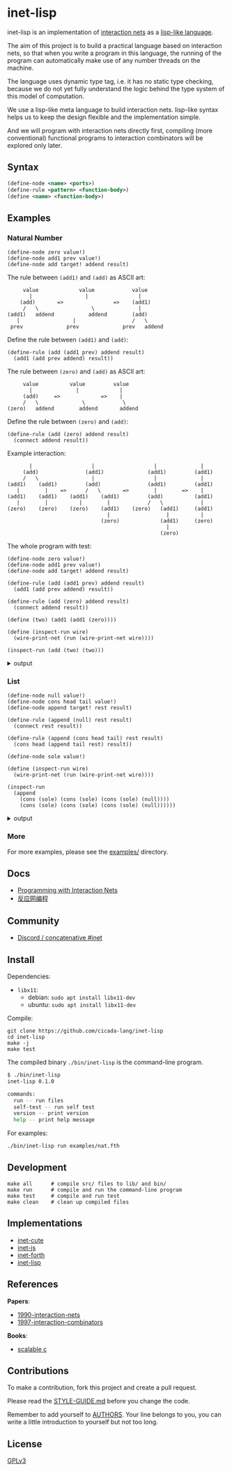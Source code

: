 # inet-lisp

inet-lisp is an implementation of [interaction nets](https://en.wikipedia.org/wiki/Interaction_nets)
as a [lisp-like language](https://en.wikipedia.org/wiki/lisp_(programming_language)).

The aim of this project is to build
a practical language based on interaction nets,
so that when you write a program in this language,
the running of the program can automatically make use of
any number threads on the machine.

The language uses dynamic type tag,
i.e. it has no static type checking,
because we do not yet fully understand the logic behind
the type system of this model of computation.

We use a lisp-like meta language to build interaction nets.
lisp-like syntax helps us to keep the design flexible
and the implementation simple.

And we will program with interaction nets directly first,
compiling (more conventional) functional programs
to interaction combinators will be explored only later.

## Syntax

```xml
(define-node <name> <ports>)
(define-rule <pattern> <function-body>)
(define <name> <function-body>)
```

## Examples

### Natural Number

```
(define-node zero value!)
(define-node add1 prev value!)
(define-node add target! addend result)
```

The rule between `(add1)` and `(add)` as ASCII art:

```
     value             value            value
       |                 |                |
    (add)       =>                =>    (add1)
     /   \                 \              |
(add1)   addend           addend        (add)
   |                 |                  /   \
 prev              prev              prev   addend
```

Define the rule between `(add1)` and `(add)`:

```
(define-rule (add (add1 prev) addend result)
  (add1 (add prev addend) result))
```

The rule between `(zero)` and `(add)` as ASCII art:

```
     value          value         value
       |              |             |
     (add)     =>             =>    |
     /   \              \            \
(zero)   addend        addend       addend
```

Define the rule between `(zero)` and `(add)`:

```
(define-rule (add (zero) addend result)
  (connect addend result))
```

Example interaction:

```
       |                   |                   |              |
     (add)               (add1)              (add1)         (add1)
     /   \                 |                   |              |
(add1)    (add1)         (add)               (add1)         (add1)
   |        |    =>      /   \       =>        |        =>    |
(add1)    (add1)    (add1)    (add1)         (add)          (add1)
   |        |          |        |            /   \            |
(zero)    (zero)    (zero)    (add1)    (zero)   (add1)     (add1)
                                |                  |          |
                              (zero)             (add1)     (zero)
                                                   |
                                                 (zero)
```

The whole program with test:

```
(define-node zero value!)
(define-node add1 prev value!)
(define-node add target! addend result)

(define-rule (add (add1 prev) addend result)
  (add1 (add prev addend) result))

(define-rule (add (zero) addend result)
  (connect addend result))

(define (two) (add1 (add1 (zero))))

(define (inspect-run wire)
  (wire-print-net (run (wire-print-net wire))))

(inspect-run (add (two) (two)))
```

<details>
<summary>output</summary>

```xml
<net>
<root>
(add₇)-result-<>-
</root>
<body>
(add1₃)-value!-<>-!target-(add₇)
(add1₆)-value!-<>-addend-(add₇)
(add1₅)-value!-<>-prev-(add1₆)
(zero₄)-value!-<>-prev-(add1₅)
(add1₂)-value!-<>-prev-(add1₃)
(zero₁)-value!-<>-prev-(add1₂)
</body>
</net>

<net>
<root>
(add1₉)-value!-<>-
</root>
<body>
(add1₁₁)-value!-<>-prev-(add1₉)
(add1₆)-value!-<>-prev-(add1₁₁)
(add1₅)-value!-<>-prev-(add1₆)
(zero₄)-value!-<>-prev-(add1₅)
</body>
</net>
```

</details>

### List

```
(define-node null value!)
(define-node cons head tail value!)
(define-node append target! rest result)

(define-rule (append (null) rest result)
  (connect rest result))

(define-rule (append (cons head tail) rest result)
  (cons head (append tail rest) result))

(define-node sole value!)

(define (inspect-run wire)
  (wire-print-net (run (wire-print-net wire))))

(inspect-run
  (append
    (cons (sole) (cons (sole) (cons (sole) (null))))
    (cons (sole) (cons (sole) (cons (sole) (null))))))
```

<details>
<summary>output</summary>

```xml
<net>
<root>
(append₁₅)-result-<>-
</root>
<body>
(cons₇)-value!-<>-!target-(append₁₅)
(cons₁₄)-value!-<>-rest-(append₁₅)
(cons₁₂)-value!-<>-tail-(cons₁₄)
(sole₁₃)-value!-<>-head-(cons₁₄)
(cons₁₀)-value!-<>-tail-(cons₁₂)
(sole₁₁)-value!-<>-head-(cons₁₂)
(null₈)-value!-<>-tail-(cons₁₀)
(sole₉)-value!-<>-head-(cons₁₀)
(cons₅)-value!-<>-tail-(cons₇)
(sole₆)-value!-<>-head-(cons₇)
(cons₃)-value!-<>-tail-(cons₅)
(sole₄)-value!-<>-head-(cons₅)
(null₁)-value!-<>-tail-(cons₃)
(sole₂)-value!-<>-head-(cons₃)
</body>
</net>

<net>
<root>
(cons₁₇)-value!-<>-
</root>
<body>
(cons₁₉)-value!-<>-tail-(cons₁₇)
(sole₆)-value!-<>-head-(cons₁₇)
(cons₂₁)-value!-<>-tail-(cons₁₉)
(sole₄)-value!-<>-head-(cons₁₉)
(cons₁₄)-value!-<>-tail-(cons₂₁)
(sole₂)-value!-<>-head-(cons₂₁)
(cons₁₂)-value!-<>-tail-(cons₁₄)
(sole₁₃)-value!-<>-head-(cons₁₄)
(cons₁₀)-value!-<>-tail-(cons₁₂)
(sole₁₁)-value!-<>-head-(cons₁₂)
(null₈)-value!-<>-tail-(cons₁₀)
(sole₉)-value!-<>-head-(cons₁₀)
</body>
</net>
```

</details>

### More

For more examples, please see the [examples/](examples/) directory.

## Docs

- [Programming with Interaction Nets](docs/articles/programming-with-interaction-nets.md)
- [反应网编程](docs/articles/反应网编程.md)

## Community

- [Discord / concatenative #inet](https://discord.gg/EcUfwRkbdx)

## Install

Dependencies:

- `libx11`:
  - debian: `sudo apt install libx11-dev`
  - ubuntu: `sudo apt install libx11-dev`

Compile:

```
git clone https://github.com/cicada-lang/inet-lisp
cd inet-lisp
make -j
make test
```

The compiled binary `./bin/inet-lisp` is the command-line program.

```sh
$ ./bin/inet-lisp
inet-lisp 0.1.0

commands:
  run -- run files
  self-test -- run self test
  version -- print version
  help -- print help message
```

For examples:

```sh
./bin/inet-lisp run examples/nat.fth
```

## Development

```shell
make all      # compile src/ files to lib/ and bin/
make run      # compile and run the command-line program
make test     # compile and run test
make clean    # clean up compiled files
```

## Implementations

- [inet-cute](https://github.com/cicada-lang/inet-cute)
- [inet-js](https://github.com/cicada-lang/inet-js)
- [inet-forth](https://github.com/cicada-lang/inet-forth)
- [inet-lisp](https://github.com/cicada-lang/inet-lisp)

## References

**Papers**:

- [1990-interaction-nets](./docs/references/1990-interaction-nets.pdf)
- [1997-interaction-combinators](./docs/references/1997-interaction-combinators.pdf)

**Books**:

- [scalable c](https://github.com/booksbyus/scalable-c)

## Contributions

To make a contribution, fork this project and create a pull request.

Please read the [STYLE-GUIDE.md](STYLE-GUIDE.md) before you change the code.

Remember to add yourself to [AUTHORS](AUTHORS).
Your line belongs to you, you can write a little
introduction to yourself but not too long.

## License

[GPLv3](LICENSE)
